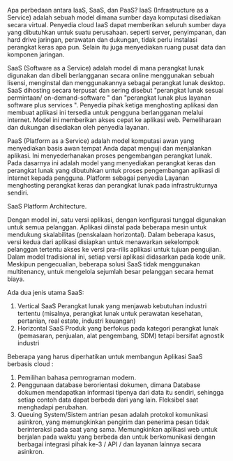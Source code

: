 Apa perbedaan antara IaaS, SaaS, dan PaaS?
IaaS (Infrastructure as a Service) adalah sebuah model dimana sumber daya komputasi disediakan secara virtual. Penyedia cloud IaaS dapat memberikan seluruh sumber daya yang dibutuhkan untuk suatu perusahaan. seperti server, penyimpanan, dan hard drive jaringan, perawatan dan dukungan, tidak perlu instalasi perangkat keras apa pun. Selain itu juga menyediakan ruang pusat data dan komponen jaringan.

SaaS (Software as a Service) adalah model di mana perangkat lunak digunakan dan dibeli berlangganan secara online menggunakan sebuah lisensi, menginstal dan menggunakannya sebagai perangkat lunak desktop. SaaS dihosting secara terpusat dan sering  disebut "perangkat lunak sesuai permintaan/ on-demand-software " dan "perangkat lunak plus layanan software plus services ". Penyedia pihak ketiga menghosting aplikasi dan membuat aplikasi ini tersedia untuk pengguna berlangganan melalui internet. Model ini memberikan akses cepat ke aplikasi web. Pemeliharaan dan dukungan disediakan oleh penyedia layanan.

PaaS (Platform as a Service) adalah model komputasi awan yang menyediakan basis awan tempat Anda dapat menguji dan menjalankan aplikasi. Ini menyederhanakan proses pengembangan perangkat lunak. Pada dasarnya ini adalah model yang menyediakan perangkat keras dan perangkat lunak yang dibutuhkan untuk proses pengembangan aplikasi di internet kepada pengguna. Platform sebagai penyedia Layanan menghosting perangkat keras dan perangkat lunak pada infrastrukturnya sendiri.

SaaS Platform Architecture.
 
Dengan model ini, satu versi aplikasi, dengan konfigurasi tunggal digunakan untuk semua pelanggan. Aplikasi diinstal pada beberapa mesin untuk mendukung skalabilitas (penskalaan horizontal). Dalam beberapa kasus, versi kedua dari aplikasi disiapkan untuk menawarkan sekelompok pelanggan tertentu akses ke versi pra-rilis aplikasi untuk tujuan pengujian. Dalam model tradisional ini, setiap versi aplikasi didasarkan pada kode unik. Meskipun pengecualian, beberapa solusi SaaS tidak menggunakan multitenancy, untuk mengelola sejumlah besar pelanggan secara hemat biaya.

Ada dua jenis utama SaaS:
1. Vertical SaaS
Perangkat lunak yang menjawab kebutuhan industri tertentu (misalnya, perangkat lunak untuk perawatan kesehatan, pertanian, real estate, industri keuangan)
2. Horizontal SaaS
Produk yang berfokus pada kategori perangkat lunak (pemasaran, penjualan, alat pengembang, SDM) tetapi bersifat agnostik industri

Beberapa yang harus diperhatikan untuk membangun Aplikasi SaaS berbasis cloud :
1. Pemilihan bahasa pemrograman modern. 
2. Penggunaan database berorientasi dokumen, dimana Database dokumen mendapatkan informasi tipenya dari data itu sendiri, sehingga setiap contoh data dapat berbeda dari yang lain. Fleksibel saat menghadapi perubahan. 
3. Queuing System/Sistem antrian pesan adalah protokol komunikasi asinkron, yang memungkinkan pengirim dan penerima pesan tidak berinteraksi pada saat yang sama. Memungkinkan aplikasi web untuk berjalan pada waktu yang berbeda dan untuk berkomunikasi dengan berbagai integrasi pihak ke-3 / API / dan layanan lainnya secara asinkron.



